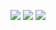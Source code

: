 ![](https://github-profile-summary-cards.vercel.app/api/cards/profile-details?username=MartinBraquet&theme=github_dark)
![](https://github-profile-summary-cards.vercel.app/api/cards/stats?username=MartinBraquet&theme=github_dark) 
![](https://github-profile-summary-cards.vercel.app/api/cards/repos-per-language?username=MartinBraquet&theme=github_dark)
